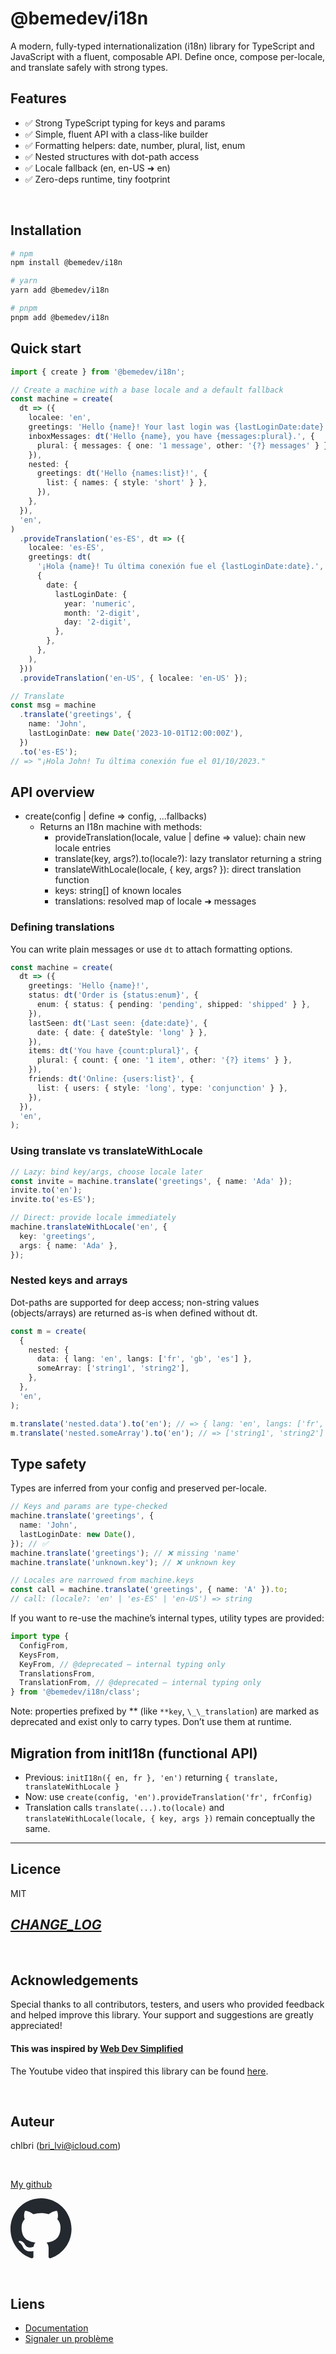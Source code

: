 # @bemedev/i18n

A modern, fully-typed internationalization (i18n) library for TypeScript
and JavaScript with a fluent, composable API. Define once, compose
per-locale, and translate safely with strong types.

## Features

- ✅ Strong TypeScript typing for keys and params
- ✅ Simple, fluent API with a class-like builder
- ✅ Formatting helpers: date, number, plural, list, enum
- ✅ Nested structures with dot-path access
- ✅ Locale fallback (en, en-US ➜ en)
- ✅ Zero-deps runtime, tiny footprint

<br/>

## Installation

```bash
# npm
npm install @bemedev/i18n

# yarn
yarn add @bemedev/i18n

# pnpm
pnpm add @bemedev/i18n
```

## Quick start

```ts
import { create } from '@bemedev/i18n';

// Create a machine with a base locale and a default fallback
const machine = create(
  dt => ({
    localee: 'en',
    greetings: 'Hello {name}! Your last login was {lastLoginDate:date}.',
    inboxMessages: dt('Hello {name}, you have {messages:plural}.', {
      plural: { messages: { one: '1 message', other: '{?} messages' } },
    }),
    nested: {
      greetings: dt('Hello {names:list}!', {
        list: { names: { style: 'short' } },
      }),
    },
  }),
  'en',
)
  .provideTranslation('es-ES', dt => ({
    localee: 'es-ES',
    greetings: dt(
      '¡Hola {name}! Tu última conexión fue el {lastLoginDate:date}.',
      {
        date: {
          lastLoginDate: {
            year: 'numeric',
            month: '2-digit',
            day: '2-digit',
          },
        },
      },
    ),
  }))
  .provideTranslation('en-US', { localee: 'en-US' });

// Translate
const msg = machine
  .translate('greetings', {
    name: 'John',
    lastLoginDate: new Date('2023-10-01T12:00:00Z'),
  })
  .to('es-ES');
// => "¡Hola John! Tu última conexión fue el 01/10/2023."
```

## API overview

- create(config | define => config, ...fallbacks)
  - Returns an I18n machine with methods:
    - provideTranslation(locale, value | define => value): chain new locale
      entries
    - translate(key, args?).to(locale?): lazy translator returning a string
    - translateWithLocale(locale, { key, args? }): direct translation
      function
    - keys: string[] of known locales
    - translations: resolved map of locale ➜ messages

### Defining translations

You can write plain messages or use `dt` to attach formatting options.

```ts
const machine = create(
  dt => ({
    greetings: 'Hello {name}!',
    status: dt('Order is {status:enum}', {
      enum: { status: { pending: 'pending', shipped: 'shipped' } },
    }),
    lastSeen: dt('Last seen: {date:date}', {
      date: { date: { dateStyle: 'long' } },
    }),
    items: dt('You have {count:plural}', {
      plural: { count: { one: '1 item', other: '{?} items' } },
    }),
    friends: dt('Online: {users:list}', {
      list: { users: { style: 'long', type: 'conjunction' } },
    }),
  }),
  'en',
);
```

### Using translate vs translateWithLocale

```ts
// Lazy: bind key/args, choose locale later
const invite = machine.translate('greetings', { name: 'Ada' });
invite.to('en');
invite.to('es-ES');

// Direct: provide locale immediately
machine.translateWithLocale('en', {
  key: 'greetings',
  args: { name: 'Ada' },
});
```

### Nested keys and arrays

Dot-paths are supported for deep access; non-string values (objects/arrays)
are returned as-is when defined without dt.

```ts
const m = create(
  {
    nested: {
      data: { lang: 'en', langs: ['fr', 'gb', 'es'] },
      someArray: ['string1', 'string2'],
    },
  },
  'en',
);

m.translate('nested.data').to('en'); // => { lang: 'en', langs: ['fr','gb','es'] }
m.translate('nested.someArray').to('en'); // => ['string1', 'string2']
```

## Type safety

Types are inferred from your config and preserved per-locale.

```ts
// Keys and params are type-checked
machine.translate('greetings', {
  name: 'John',
  lastLoginDate: new Date(),
}); // ✅
machine.translate('greetings'); // ❌ missing 'name'
machine.translate('unknown.key'); // ❌ unknown key

// Locales are narrowed from machine.keys
const call = machine.translate('greetings', { name: 'A' }).to;
// call: (locale?: 'en' | 'es-ES' | 'en-US') => string
```

If you want to re-use the machine’s internal types, utility types are
provided:

```ts
import type {
  ConfigFrom,
  KeysFrom,
  KeyFrom, // @deprecated – internal typing only
  TranslationsFrom,
  TranslationFrom, // @deprecated – internal typing only
} from '@bemedev/i18n/class';
```

Note: properties prefixed by ** (like `**key`, `\_\_translation`) are
marked as deprecated and exist only to carry types. Don’t use them at
runtime.

## Migration from initI18n (functional API)

- Previous: `initI18n({ en, fr }, 'en')` returning
  `{ translate, translateWithLocale }`
- Now: use `create(config, 'en').provideTranslation('fr', frConfig)`
- Translation calls `translate(...).to(locale)` and
  `translateWithLocale(locale, { key, args })` remain conceptually the
  same.

---

## Licence

MIT

## _[CHANGE_LOG](https://github.com/chlbri/i18n/blob/main/CHANGE_LOG.md)_

<br/>

## Acknowledgements

Special thanks to all contributors, testers, and users who provided
feedback and helped improve this library. Your support and suggestions are
greatly appreciated!

#### This was inspired by [Web Dev Simplified](https://www.youtube.com/@WebDevSimplified)

The Youtube video that inspired this library can be found
[here](https://www.youtube.com/watch?v=VbZVx13b2oY).

<br/>

## Auteur

chlbri (bri_lvi@icloud.com)

<br/>

[My github](https://github.com/chlbri?tab=repositories)

[<svg width="98" height="96" xmlns="http://www.w3.org/2000/svg"><path fill-rule="evenodd" clip-rule="evenodd" d="M48.854 0C21.839 0 0 22 0 49.217c0 21.756 13.993 40.172 33.405 46.69 2.427.49 3.316-1.059 3.316-2.362 0-1.141-.08-5.052-.08-9.127-13.59 2.934-16.42-5.867-16.42-5.867-2.184-5.704-5.42-7.17-5.42-7.17-4.448-3.015.324-3.015.324-3.015 4.934.326 7.523 5.052 7.523 5.052 4.367 7.496 11.404 5.378 14.235 4.074.404-3.178 1.699-5.378 3.074-6.6-10.839-1.141-22.243-5.378-22.243-24.283 0-5.378 1.94-9.778 5.014-13.2-.485-1.222-2.184-6.275.486-13.038 0 0 4.125-1.304 13.426 5.052a46.97 46.97 0 0 1 12.214-1.63c4.125 0 8.33.571 12.213 1.63 9.302-6.356 13.427-5.052 13.427-5.052 2.67 6.763.97 11.816.485 13.038 3.155 3.422 5.015 7.822 5.015 13.2 0 18.905-11.404 23.06-22.324 24.283 1.78 1.548 3.316 4.481 3.316 9.126 0 6.6-.08 11.897-.08 13.526 0 1.304.89 2.853 3.316 2.364 19.412-6.52 33.405-24.935 33.405-46.691C97.707 22 75.788 0 48.854 0z" fill="#24292f"/></svg>](https://github.com/chlbri?tab=repositories)

<br/>

## Liens

- [Documentation](https://github.com/chlbri/i18n)
- [Signaler un problème](https://github.com/chlbri/i18n/issues)
